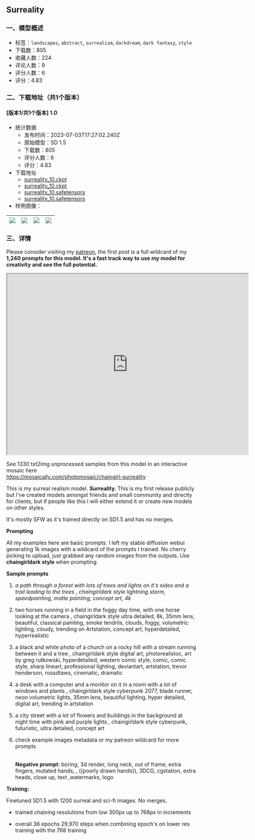 ## Surreality
### 一、模型概述

- 标签：`landscapes`, `abstract`, `surrealism`, `darkdream`, `dark fantasy`, `style`
- 下载数：805
- 收藏人数：224
- 评论人数：9
- 评分人数：6
- 评分：4.83

### 二、下载地址（共1个版本）

#### [版本1/共1个版本] 1.0

- 统计数据
  - 发布时间：2023-07-03T17:27:02.240Z
  - 原始模型：SD 1.5
  - 下载数：805
  - 评分人数：6
  - 评分：4.83
- 下载地址
  - [surreality_10.ckpt](https://civitai.com/api/download/models/25854?type=Pruned%20Model&format=PickleTensor&size=pruned&fp=fp16)
  - [surreality_10.ckpt](https://civitai.com/api/download/models/25854?type=Model&format=PickleTensor&size=full&fp=fp16)
  - [surreality_10.safetensors](https://civitai.com/api/download/models/25854?type=Model&format=SafeTensor&size=full&fp=fp16)
  - [surreality_10.safetensors](https://civitai.com/api/download/models/25854)
- 样例图像：

| <img src="https://image.civitai.com/xG1nkqKTMzGDvpLrqFT7WA/3abb726d-6c79-4bde-499c-b48a69dee300/width=450/284275.jpeg" /> | <img src="https://image.civitai.com/xG1nkqKTMzGDvpLrqFT7WA/4038fda8-2753-4088-d272-ee9e2db33f00/width=450/284294.jpeg" /> | <img src="https://image.civitai.com/xG1nkqKTMzGDvpLrqFT7WA/bfe6a4e5-c2f4-471e-3bb8-ca9b52cf6400/width=450/284293.jpeg" /> | <img src="https://image.civitai.com/xG1nkqKTMzGDvpLrqFT7WA/f3cf12c3-a0df-4be7-5331-d2613164be00/width=450/284292.jpeg" /> |
| ---- | ---- | ---- | ---- |


### 三、详情
<p></p><p>Please consider visiting my <a target="_blank" rel="ugc" href="https://www.patreon.com/ChainGirlAI/membership">patreon</a>, the first post is a full wildcard of my <strong>1,240 prompts for this model. It's a fast track way to use my model for creativity and see the full potential.</strong></p><div data-youtube-video><iframe width="640" height="480" allowfullscreen="true" autoplay="false" disablekbcontrols="false" enableiframeapi="false" endtime="0" ivloadpolicy="0" loop="false" modestbranding="false" origin playlist src="https://www.youtube.com/embed/NkcfQsNf6lk" start="0"></iframe></div><p>See 1330 txt2img unprocessed samples from this model in an interactive mosaic here <br /><a target="_blank" rel="ugc" href="https://mosaically.com/photomosaic/chaingirl-surreality">https://mosaically.com/photomosaic/chaingirl-surreality</a></p><p></p><p>This is my surreal realism model. <strong>Surreality. </strong>This is my first release publicly but I've created models amongst friends and small community and directly for clients, but if people like this I will either extend it or create new models on other styles.</p><p>It's mostly SFW as it's trained directly on SD1.5 and has no merges.</p><p></p><p><strong>Prompting</strong></p><p>All my examples here are basic prompts. I left my stable diffusion webui generating 1k images with a wildcard of the prompts I trained. No cherry picking to upload, just grabbed any random images from the outputs. Use <strong>chaingirldark style </strong>when prompting</p><p></p><p><strong>Sample prompts</strong></p><ol><li><p><em>a path through a forest with lots of trees and lights on it's sides and a trail leading to the trees , chaingirldark style lightning storm, speedpainting, matte painting, concept art, 4k</em></p></li><li><p>two horses running in a field in the foggy day time, with one horse looking at the camera , chaingirldark style ultra detailed, 8k, 35mm lens, beautiful, classical painting, smoke tendrils, clouds, foggy, volumetric lighting, cloudy, trending on Artstation, concept art, hyperdetailed, hyperrealistic</p></li><li><p>a black and white photo of a church on a rocky hill with a stream running between it and a tree , chaingirldark style digital art, photorealistoc, art by greg rutkowski, hyperdetailed, western comic style, comic, comic style, sharp lineart, professional lighting, deviantart, artstation, trevor henderson, rossdtaws, cinematic, dramatic</p></li><li><p>a desk with a computer and a monitor on it in a room with a lot of windows and plants , chaingirldark style cyberpunk 2077, blade runner, neon volumetric lights, 35mm lens, beautiful lighting, hyper detailed, digital art, trending in artstation</p></li><li><p>a city street with a lot of flowers and buildings in the background at night time with pink and purple lights , chaingirldark style cyberpunk, futuristic, ultra detailed, concept art</p></li><li><p>check example images metadata or my patreon wildcard for more prompts</p><p><br /><strong>Negative prompt</strong>: boring, 3d render, long neck, out of frame, extra fingers, mutated hands, , ((poorly drawn hands)), 3DCG, cgstation, extra heads, close up, text ,watermarks, logo</p></li></ol><p></p><p><strong>Training:</strong></p><p>Finetuned SD1.5 with 1200 surreal and sci-fi images. No merges.</p><ul><li><p>trained chaining resolutions from low 300px up to 768px in increments</p></li><li><p>overall 36 epochs 29,970 steps when combining epoch's on lower res training with the 768 training</p><p></p><p></p></li></ul>